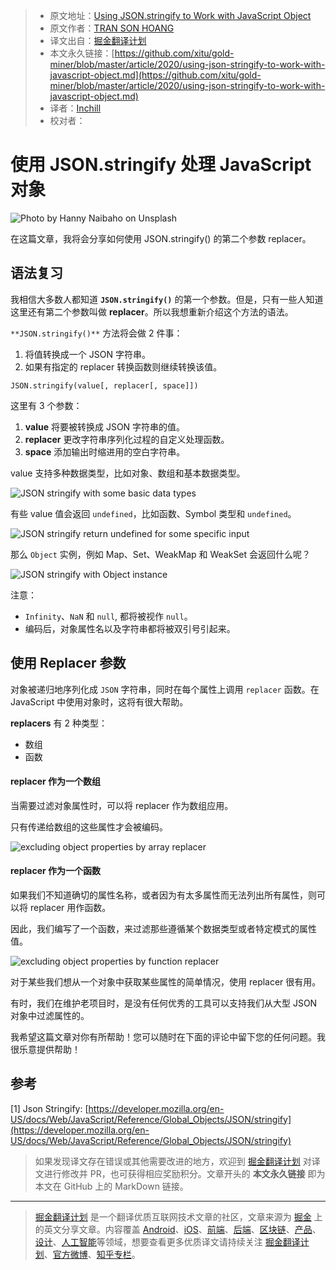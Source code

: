 > * 原文地址：[Using JSON.stringify to Work with JavaScript Object](https://levelup.gitconnected.com/using-json-stringify-to-work-with-javascript-object-9416c1e2c7c4)
> * 原文作者：[TRAN SON HOANG](https://medium.com/@transonhoang)
> * 译文出自：[掘金翻译计划](https://github.com/xitu/gold-miner)
> * 本文永久链接：[https://github.com/xitu/gold-miner/blob/master/article/2020/using-json-stringify-to-work-with-javascript-object.md](https://github.com/xitu/gold-miner/blob/master/article/2020/using-json-stringify-to-work-with-javascript-object.md)
> * 译者：[Inchill](https://github.com/Inchill)
> * 校对者：

# 使用 JSON.stringify 处理 JavaScript 对象

![Photo by [Hanny Naibaho](https://unsplash.com/@hannynaibaho?utm_source=unsplash&utm_medium=referral&utm_content=creditCopyText) on [Unsplash](https://unsplash.com/s/photos/coffee?utm_source=unsplash&utm_medium=referral&utm_content=creditCopyText)](https://cdn-images-1.medium.com/max/9282/1*Kiz9V-noKpoSaIAdYyzWNA.jpeg)

在这篇文章，我将会分享如何使用 JSON.stringify() 的第二个参数 replacer。

## 语法复习

我相信大多数人都知道 **`JSON.stringify()`** 的第一个参数。但是，只有一些人知道这里还有第二个参数叫做 **replacer**。所以我想重新介绍这个方法的语法。

`**JSON.stringify()**` 方法将会做 2 件事：

1. 将值转换成一个 JSON 字符串。
2. 如果有指定的 replacer 转换函数则继续转换该值。

```
JSON.stringify(value[, replacer[, space]])
```

这里有 3 个参数：

1. **value**
将要被转换成 JSON 字符串的值。
2. **replacer**
更改字符串序列化过程的自定义处理函数。
3. **space**
添加输出时缩进用的空白字符串。


value 支持多种数据类型，比如对象、数组和基本数据类型。

![JSON stringify with some basic data types](https://cdn-images-1.medium.com/max/2000/1*5E21LFldSmAu59S8nuxEjQ.png)

有些 value 值会返回 `undefined`，比如函数、Symbol 类型和 `undefined`。

![JSON stringify return undefined for some specific input](https://cdn-images-1.medium.com/max/2000/1*rouzCb86i62XKCX4Ucy_9g.png)

那么 `Object` 实例，例如 Map、Set、WeakMap 和 WeakSet 会返回什么呢？

![JSON stringify with Object instance](https://cdn-images-1.medium.com/max/2000/1*zmsGDy7_pc_4bs2YSBfofw.png)

注意：

* `Infinity`、`NaN` 和 `null`, 都将被视作 `null`。
* 编码后，对象属性名以及字符串都将被双引号引起来。

## 使用 Replacer 参数

对象被递归地序列化成 `JSON` 字符串，同时在每个属性上调用 `replacer` 函数。在 JavaScript 中使用对象时，这将有很大帮助。

**replacers** 有 2 种类型：

* 数组
* 函数

#### replacer 作为一个数组

当需要过滤对象属性时，可以将 replacer 作为数组应用。

只有传递给数组的这些属性才会被编码。

![excluding object properties by array replacer](https://cdn-images-1.medium.com/max/2000/1*9z346wFbRjwhSoKyjKkJHA.png)

#### replacer 作为一个函数

如果我们不知道确切的属性名称，或者因为有太多属性而无法列出所有属性，则可以将 replacer 用作函数。

因此，我们编写了一个函数，来过滤那些遵循某个数据类型或者特定模式的属性值。

![excluding object properties by function replacer](https://cdn-images-1.medium.com/max/2000/1*u3xjA0lr8z8doKYIz9JxwQ.png)

对于某些我们想从一个对象中获取某些属性的简单情况，使用 replacer 很有用。

有时，我们在维护老项目时，是没有任何优秀的工具可以支持我们从大型 JSON 对象中过滤属性的。

我希望这篇文章对你有所帮助！您可以随时在下面的评论中留下您的任何问题。我很乐意提供帮助！

## 参考

[1] Json Stringify: [https://developer.mozilla.org/en-US/docs/Web/JavaScript/Reference/Global_Objects/JSON/stringify](https://developer.mozilla.org/en-US/docs/Web/JavaScript/Reference/Global_Objects/JSON/stringify)

> 如果发现译文存在错误或其他需要改进的地方，欢迎到 [掘金翻译计划](https://github.com/xitu/gold-miner) 对译文进行修改并 PR，也可获得相应奖励积分。文章开头的 **本文永久链接** 即为本文在 GitHub 上的 MarkDown 链接。

---

> [掘金翻译计划](https://github.com/xitu/gold-miner) 是一个翻译优质互联网技术文章的社区，文章来源为 [掘金](https://juejin.im) 上的英文分享文章。内容覆盖 [Android](https://github.com/xitu/gold-miner#android)、[iOS](https://github.com/xitu/gold-miner#ios)、[前端](https://github.com/xitu/gold-miner#前端)、[后端](https://github.com/xitu/gold-miner#后端)、[区块链](https://github.com/xitu/gold-miner#区块链)、[产品](https://github.com/xitu/gold-miner#产品)、[设计](https://github.com/xitu/gold-miner#设计)、[人工智能](https://github.com/xitu/gold-miner#人工智能)等领域，想要查看更多优质译文请持续关注 [掘金翻译计划](https://github.com/xitu/gold-miner)、[官方微博](http://weibo.com/juejinfanyi)、[知乎专栏](https://zhuanlan.zhihu.com/juejinfanyi)。
